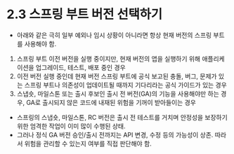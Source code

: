 # 2.3 스프링 부트 버전 선택하기
- 아래와 같은 극히 일부 예외나 임시 상황이 아니라면 항상 현재 버전의 스프링 부트를 사용해야 함.
1. 스프링 부트 이전 버전을 실행 중이지만, 현재 버전의 앱을 실행하기 위해 애플리케이션을 업그레이드, 테스트, 배포 중인 경우
2. 이전 버전 실행 중인데 현재 버전 스프링 부트에 공식 보고된 충돌, 버그, 문제가 있는 스프링 부트나 의존성이 업데이트될 때까지 기다리라는 공식 가이드가 있는 경우
3. 스냅숏, 마일스톤 또는 출시 후보인 출시 전 버전(GA)의 기능을 사용해야만 하는 경우, GA로 출시되지 않은 코드에 내재된 위험을 기꺼이 받아들이는 경우
- 스프링의 스냅숏, 마일스톤, RC 버전은 출시 전 테스트를 거치며 안정성을 보장하기 위한 엄격한 작업이 이미 많이 수행된 상태.
- 그러나 정식 GA 버전 승인/출시 전까지는 API 변경, 수정 등의 가능성이 상존. 따라서 위험을 관리할 수 있는지 여부를 직접 판단해야 함.
